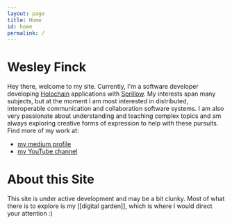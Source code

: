 ```yaml
---
layout: page
title: Home
id: home
permalink: /
---
```

# Wesley Finck
Hey there, welcome to my site. Currently, I'm a software developer developing [Holochain](https://www.holochain.org/) applications with [Sprillow](https://sprillow.com).
My interests span many subjects, but at the moment I am most interested in distributed, interoperable communication and collaboration software systems.
I am also very passionate about understanding and teaching complex topics and am always exploring creative forms of expression to help with these pursuits.
Find more of my work at:
- [my medium profile](https://wesleyfinck.medium.com/)
- [my YouTube channel](https://www.youtube.com/channel/UCPMZ2h9TqvfWIAQyFGfPyEQ)

# About this Site
This site is under active development and may be a bit clunky.
Most of what there is to explore is my [[digital garden]], which is where I would direct your attention :)
